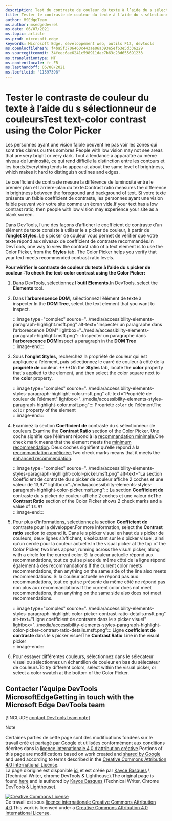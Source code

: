 ```yaml
---
description: Test du contraste de couleur du texte à l’aide du s sélectionneur de couleurs.
title: Tester le contraste de couleur du texte à l’aide du s sélectionneur de couleurs
author: MSEdgeTeam
ms.author: msedgedevrel
ms.date: 06/07/2021
ms.topic: article
ms.prod: microsoft-edge
keywords: Microsoft Edge, développement web, outils F12, devtools
ms.openlocfilehash: f4ba5f3706460c443ae06a393e5ef63e5d336229
ms.sourcegitcommit: 34feec6ae6241c598911dac7b63c28d655691233
ms.translationtype: MT
ms.contentlocale: fr-FR
ms.lasthandoff: 06/08/2021
ms.locfileid: "11597398"
---
```

<!-- this article was created on 05/11/2021 by moving a section out from the "Accessibility reference" article (reference.md) -->
<!-- Copyright Kayce Basques 

   Licensed under the Apache License, Version 2.0 (the "License");
   you may not use this file except in compliance with the License.
   You may obtain a copy of the License at

       https://www.apache.org/licenses/LICENSE-2.0

   Unless required by applicable law or agreed to in writing, software
   distributed under the License is distributed on an "AS IS" BASIS,
   WITHOUT WARRANTIES OR CONDITIONS OF ANY KIND, either express or implied.
   See the License for the specific language governing permissions and
   limitations under the License.  -->  
# <a name="test-text-color-contrast-using-the-color-picker"></a><span data-ttu-id="219d2-104">Tester le contraste de couleur du texte à l’aide du s sélectionneur de couleurs</span><span class="sxs-lookup"><span data-stu-id="219d2-104">Test text-color contrast using the Color Picker</span></span>

<span data-ttu-id="219d2-105">Les personnes ayant une vision faible peuvent ne pas voir les zones qui sont très claires ou très sombres.</span><span class="sxs-lookup"><span data-stu-id="219d2-105">People with low vision may not see areas that are very bright or very dark.</span></span>  <span data-ttu-id="219d2-106">Tout a tendance à apparaître au même niveau de luminosité, ce qui rend difficile la distinction entre les contours et les bords.</span><span class="sxs-lookup"><span data-stu-id="219d2-106">Everything tends to appear at about the same level of brightness, which makes it hard to distinguish outlines and edges.</span></span>  

<span data-ttu-id="219d2-107">Le coefficient de contraste mesure la différence de luminosité entre le premier plan et l’arrière-plan du texte.</span><span class="sxs-lookup"><span data-stu-id="219d2-107">Contrast ratio measures the difference in brightness between the foreground and background of text.</span></span>  <span data-ttu-id="219d2-108">Si votre texte présente un faible coefficient de contraste, les personnes ayant une vision faible peuvent voir votre site comme un écran vide.</span><span class="sxs-lookup"><span data-stu-id="219d2-108">If your text has a low contrast ratio, then people with low vision may experience your site as a blank screen.</span></span>  

<span data-ttu-id="219d2-109">Dans DevTools, l’une des façons d’afficher le coefficient de contraste d’un élément de texte consiste à utiliser le s picker de couleur, à partir de **l’onglet Styles.**  Le s picker de couleur vous permet de vérifier que votre texte répond aux niveaux de coefficient de contraste recommandés.</span><span class="sxs-lookup"><span data-stu-id="219d2-109">In DevTools, one way to view the contrast ratio of a text element is to use the Color Picker, from the **Styles** tab.  The Color Picker helps you verify that your text meets recommended contrast ratio levels.</span></span>

**<span data-ttu-id="219d2-110">Pour vérifier le contraste de couleur du texte à l’aide du s picker de couleur :</span><span class="sxs-lookup"><span data-stu-id="219d2-110">To check the text-color contrast using the Color Picker:</span></span>**

1.  <span data-ttu-id="219d2-111">Dans DevTools, sélectionnez **l’outil Elements.**</span><span class="sxs-lookup"><span data-stu-id="219d2-111">In DevTools, select the **Elements** tool.</span></span>  
1.  <span data-ttu-id="219d2-112">Dans **l’arborescence DOM,** sélectionnez l’élément de texte à inspecter.</span><span class="sxs-lookup"><span data-stu-id="219d2-112">In the **DOM Tree**, select the text element that you want to inspect.</span></span>  
    
    :::image type="complex" source="../media/accessibility-elements-paragraph-highlight.msft.png" alt-text="Inspecter un paragraphe dans l’arborescence DOM" lightbox="../media/accessibility-elements-paragraph-highlight.msft.png":::
       <span data-ttu-id="219d2-114">Inspecter un paragraphe dans **l’arborescence DOM**</span><span class="sxs-lookup"><span data-stu-id="219d2-114">Inspect a paragraph in the **DOM Tree**</span></span>  
    :::image-end:::  
    
1.  <span data-ttu-id="219d2-115">Sous **l’onglet Styles,** recherchez la propriété de couleur qui est appliquée à l’élément, puis sélectionnez le carré de couleur à côté de la **propriété de** couleur. \*\*\*\*</span><span class="sxs-lookup"><span data-stu-id="219d2-115">On the **Styles** tab, locate the **color** property that's applied to the element, and then select the color square next to the **color** property.</span></span>
    
    :::image type="complex" source="../media/accessibility-elements-styles-paragraph-highlight-color.msft.png" alt-text="Propriété de couleur de l’élément" lightbox="../media/accessibility-elements-styles-paragraph-highlight-color.msft.png":::
       <span data-ttu-id="219d2-117">Propriété `color` de l’élément</span><span class="sxs-lookup"><span data-stu-id="219d2-117">The `color` property of the element</span></span>  
    :::image-end:::  
    
1.  <span data-ttu-id="219d2-118">Examinez la section **Coefficient de** contraste du s sélectionneur de couleurs.</span><span class="sxs-lookup"><span data-stu-id="219d2-118">Examine the **Contrast Ratio** section of the Color Picker.</span></span>  <span data-ttu-id="219d2-119">Une coche signifie que l’élément répond à la [recommandation minimale.][W3CContrastMinimum]</span><span class="sxs-lookup"><span data-stu-id="219d2-119">One check mark means that the element meets the [minimum recommendation][W3CContrastMinimum].</span></span>  <span data-ttu-id="219d2-120">Deux coches signifient qu’elle répond à la [recommandation améliorée.][W3CContrastEnhanced]</span><span class="sxs-lookup"><span data-stu-id="219d2-120">Two check marks means that it meets the [enhanced recommendation][W3CContrastEnhanced].</span></span>  
    
    :::image type="complex" source="../media/accessibility-elements-styles-paragraph-highlight-color-picker.msft.png" alt-text="La section Coefficient de contraste du s picker de couleur affiche 2 coches et une valeur de 13,97" lightbox="../media/accessibility-elements-styles-paragraph-highlight-color-picker.msft.png":::
       <span data-ttu-id="219d2-122">La section **Coefficient de** contraste du s picker de couleur affiche 2 coches et une valeur de</span><span class="sxs-lookup"><span data-stu-id="219d2-122">The **Contrast Ratio** section of the Color Picker shows 2 check marks and a value of</span></span> `13.97`  
    :::image-end:::  
    
1.  <span data-ttu-id="219d2-123">Pour plus d’informations, sélectionnez la section **Coefficient de** contraste pour la développer.</span><span class="sxs-lookup"><span data-stu-id="219d2-123">For more information, select the **Contrast ratio** section to expand it.</span></span>  <span data-ttu-id="219d2-124">Dans le s picker visuel en haut du s picker de couleurs, deux lignes s’affichent, s’exécutant sur le s picker visuel, ainsi qu’un cercle pour la couleur actuelle.</span><span class="sxs-lookup"><span data-stu-id="219d2-124">In the visual picker at the top of the Color Picker, two lines appear, running across the visual picker, along with a circle for the current color.</span></span>  <span data-ttu-id="219d2-125">Si la couleur actuelle répond aux recommandations, tout ce qui se place du même côté de la ligne répond également à des recommandations.</span><span class="sxs-lookup"><span data-stu-id="219d2-125">If the current color meets recommendations, then anything on the same side of the line also meets recommendations.</span></span>  <span data-ttu-id="219d2-126">Si la couleur actuelle ne répond pas aux recommandations, tout ce qui se présente du même côté ne répond pas non plus aux recommandations.</span><span class="sxs-lookup"><span data-stu-id="219d2-126">If the current color does not meet recommendations, then anything on the same side also does not meet recommendations.</span></span>  

    :::image type="complex" source="../media/accessibility-elements-styles-paragraph-highlight-color-picker-contrast-ratio-details.msft.png" alt-text="Ligne coefficient de contraste dans le s picker visuel" lightbox="../media/accessibility-elements-styles-paragraph-highlight-color-picker-contrast-ratio-details.msft.png":::
       <span data-ttu-id="219d2-128">Ligne **coefficient de contraste** dans le s picker visuel</span><span class="sxs-lookup"><span data-stu-id="219d2-128">The **Contrast Ratio** Line in the visual picker</span></span>  
    :::image-end:::  

1. <span data-ttu-id="219d2-129">Pour essayer différentes couleurs, sélectionnez dans le sélecateur visuel ou sélectionnez un échantillon de couleur en bas du sélecateur de couleurs.</span><span class="sxs-lookup"><span data-stu-id="219d2-129">To try different colors, select within the visual picker, or select a color swatch at the bottom of the Color Picker.</span></span>
    

## <a name="getting-in-touch-with-the-microsoft-edge-devtools-team"></a><span data-ttu-id="219d2-130">Contacter l’équipe DevTools MicrosoftEdge</span><span class="sxs-lookup"><span data-stu-id="219d2-130">Getting in touch with the Microsoft Edge DevTools team</span></span>  

[!INCLUDE [contact DevTools team note](../includes/contact-devtools-team-note.md)]  


> [!NOTE]
> <span data-ttu-id="219d2-131">Certaines parties de cette page sont des modifications fondées sur le travail créé et [partagé par Google][GoogleSitePolicies] et utilisées conformément aux conditions décrites dans la [licence internationale 4,0 d’attribution créative][CCA4IL].</span><span class="sxs-lookup"><span data-stu-id="219d2-131">Portions of this page are modifications based on work created and [shared by Google][GoogleSitePolicies] and used according to terms described in the [Creative Commons Attribution 4.0 International License][CCA4IL].</span></span>  
> <span data-ttu-id="219d2-132">La page d’origine est disponible [ici](https://developers.google.com/web/tools/chrome-devtools/accessibility/reference) et est créée par [Kayce Basques][KayceBasques] \ (Technical Writer, chrome DevTools \& Lighthouse\).</span><span class="sxs-lookup"><span data-stu-id="219d2-132">The original page is found [here](https://developers.google.com/web/tools/chrome-devtools/accessibility/reference) and is authored by [Kayce Basques][KayceBasques] \(Technical Writer, Chrome DevTools \& Lighthouse\).</span></span>  

[![Creative Commons License][CCby4Image]][CCA4IL]  
<span data-ttu-id="219d2-134">Ce travail est sous [licence internationale Creative Commons Attribution 4.0][CCA4IL].</span><span class="sxs-lookup"><span data-stu-id="219d2-134">This work is licensed under a [Creative Commons Attribution 4.0 International License][CCA4IL].</span></span>  


<!-- links -->  
[W3CContrastEnhanced]: https://www.w3.org/WAI/WCAG21/quickref/#contrast-enhanced "Contraste (amélioré) Niveau AAA | W3C"  
[W3CContrastMinimum]: https://www.w3.org/WAI/WCAG21/quickref/#contrast-minimum "Contraste (Minimum) Niveau AA | W3C"  
[CCA4IL]: https://creativecommons.org/licenses/by/4.0  
[CCby4Image]: https://i.creativecommons.org/l/by/4.0/88x31.png  
[GoogleSitePolicies]: https://developers.google.com/terms/site-policies  
[KayceBasques]: https://developers.google.com/web/resources/contributors/kaycebasques  
